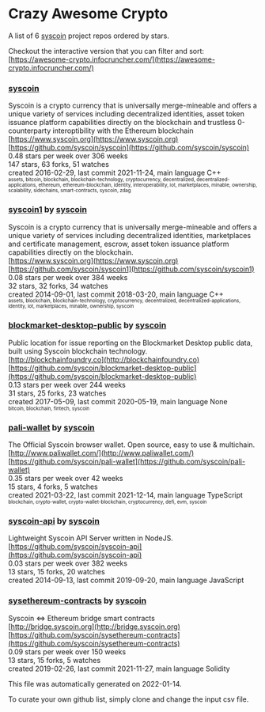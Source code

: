 # Crazy Awesome Crypto
A list of 6 [syscoin](https://github.com/syscoin) project repos ordered by stars.  

Checkout the interactive version that you can filter and sort: 
[https://awesome-crypto.infocruncher.com/](https://awesome-crypto.infocruncher.com/)  


### [syscoin](https://github.com/syscoin/syscoin)  
Syscoin is a crypto currency that is universally merge-mineable and offers a unique variety of services including decentralized identities, asset token issuance platform capabilities directly on the blockchain and trustless 0-counterparty interoptibility with the Ethereum blockchain  
[https://www.syscoin.org](https://www.syscoin.org)  
[https://github.com/syscoin/syscoin](https://github.com/syscoin/syscoin)  
0.48 stars per week over 306 weeks  
147 stars, 63 forks, 51 watches  
created 2016-02-29, last commit 2021-11-24, main language C++  
<sub><sup>assets, bitcoin, blockchain, blockchain-technology, cryptocurrency, decentralized, decentralized-applications, ethereum, ethereum-blockchain, identity, interoperability, iot, marketplaces, minable, ownership, scalability, sidechains, smart-contracts, syscoin, zdag</sup></sub>


### [syscoin1](https://github.com/syscoin/syscoin1) by [syscoin](https://github.com/syscoin)  
Syscoin is a crypto currency that is universally merge-mineable and offers a unique variety of services including decentralized identities, marketplaces and certificate management, escrow, asset token issuance platform capabilities directly on the blockchain.  
[https://www.syscoin.org](https://www.syscoin.org)  
[https://github.com/syscoin/syscoin1](https://github.com/syscoin/syscoin1)  
0.08 stars per week over 384 weeks  
32 stars, 32 forks, 34 watches  
created 2014-09-01, last commit 2018-03-20, main language C++  
<sub><sup>assets, blockchain, blockchain-technology, cryptocurrency, decentralized, decentralized-applications, identity, iot, marketplaces, minable, ownership, syscoin</sup></sub>


### [blockmarket-desktop-public](https://github.com/syscoin/blockmarket-desktop-public) by [syscoin](https://github.com/syscoin)  
Public location for issue reporting on the Blockmarket Desktop public data, built using Syscoin blockchain technology.  
[http://blockchainfoundry.co](http://blockchainfoundry.co)  
[https://github.com/syscoin/blockmarket-desktop-public](https://github.com/syscoin/blockmarket-desktop-public)  
0.13 stars per week over 244 weeks  
31 stars, 25 forks, 23 watches  
created 2017-05-09, last commit 2020-05-19, main language None  
<sub><sup>bitcoin, blockchain, fintech, syscoin</sup></sub>


### [pali-wallet](https://github.com/syscoin/pali-wallet) by [syscoin](https://github.com/syscoin)  
The Official Syscoin browser wallet. Open source, easy to use & multichain.  
[http://www.paliwallet.com/](http://www.paliwallet.com/)  
[https://github.com/syscoin/pali-wallet](https://github.com/syscoin/pali-wallet)  
0.35 stars per week over 42 weeks  
15 stars, 4 forks, 5 watches  
created 2021-03-22, last commit 2021-12-14, main language TypeScript  
<sub><sup>blockchain, crypto-wallet, crypto-wallet-blockchain, cryptocurrency, defi, evm, syscoin</sup></sub>


### [syscoin-api](https://github.com/syscoin/syscoin-api) by [syscoin](https://github.com/syscoin)  
Lightweight Syscoin API Server written in NodeJS.  
[https://github.com/syscoin/syscoin-api](https://github.com/syscoin/syscoin-api)  
0.03 stars per week over 382 weeks  
13 stars, 15 forks, 20 watches  
created 2014-09-13, last commit 2019-09-20, main language JavaScript  


### [sysethereum-contracts](https://github.com/syscoin/sysethereum-contracts) by [syscoin](https://github.com/syscoin)  
Syscoin <=> Ethereum bridge smart contracts  
[http://bridge.syscoin.org](http://bridge.syscoin.org)  
[https://github.com/syscoin/sysethereum-contracts](https://github.com/syscoin/sysethereum-contracts)  
0.09 stars per week over 150 weeks  
13 stars, 15 forks, 5 watches  
created 2019-02-26, last commit 2021-11-27, main language Solidity  


This file was automatically generated on 2022-01-14.  

To curate your own github list, simply clone and change the input csv file.  